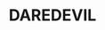 ---
title: 'DAREDEVIL'
linerNotes: "noun: a reckless person who enjoys doing dangerous things.
adjective: reckless and daring"
pubDate: '04 May 2023'
layout: '../../layouts/BlogPost.astro'
image: 'daredevil.jpg'
url: 'https://strrchildluke.bandcamp.com/album/daredevil'
---